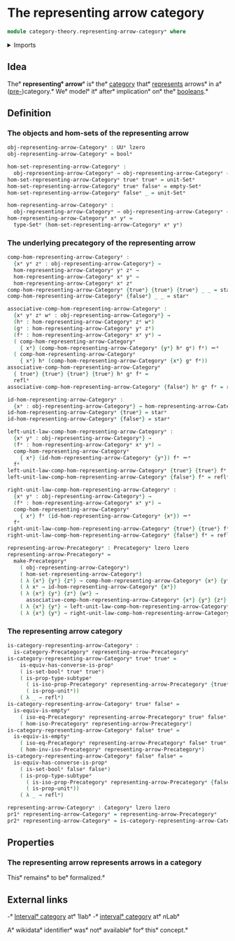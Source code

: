 # The representing arrow category

```agda
module category-theory.representing-arrow-categoryᵉ where
```

<details><summary>Imports</summary>

```agda
open import category-theory.categoriesᵉ
open import category-theory.isomorphisms-in-precategoriesᵉ
open import category-theory.precategoriesᵉ

open import foundation.booleansᵉ
open import foundation.dependent-pair-typesᵉ
open import foundation.empty-typesᵉ
open import foundation.identity-typesᵉ
open import foundation.logical-equivalencesᵉ
open import foundation.propositionsᵉ
open import foundation.setsᵉ
open import foundation.subtypesᵉ
open import foundation.unit-typeᵉ
open import foundation.universe-levelsᵉ
```

</details>

## Idea

Theᵉ **representingᵉ arrow**ᵉ isᵉ theᵉ [category](category-theory.categories.mdᵉ) thatᵉ
[represents](category-theory.representable-functors-categories.mdᵉ) arrowsᵉ in aᵉ
([pre-](category-theory.precategories.md))category.ᵉ Weᵉ modelᵉ itᵉ afterᵉ
implicationᵉ onᵉ theᵉ [booleans](foundation.booleans.md).ᵉ

## Definition

### The objects and hom-sets of the representing arrow

```agda
obj-representing-arrow-Categoryᵉ : UUᵉ lzero
obj-representing-arrow-Categoryᵉ = boolᵉ

hom-set-representing-arrow-Categoryᵉ :
  obj-representing-arrow-Categoryᵉ → obj-representing-arrow-Categoryᵉ → Setᵉ lzero
hom-set-representing-arrow-Categoryᵉ trueᵉ trueᵉ = unit-Setᵉ
hom-set-representing-arrow-Categoryᵉ trueᵉ falseᵉ = empty-Setᵉ
hom-set-representing-arrow-Categoryᵉ falseᵉ _ = unit-Setᵉ

hom-representing-arrow-Categoryᵉ :
  obj-representing-arrow-Categoryᵉ → obj-representing-arrow-Categoryᵉ → UUᵉ lzero
hom-representing-arrow-Categoryᵉ xᵉ yᵉ =
  type-Setᵉ (hom-set-representing-arrow-Categoryᵉ xᵉ yᵉ)
```

### The underlying precategory of the representing arrow

```agda
comp-hom-representing-arrow-Categoryᵉ :
  {xᵉ yᵉ zᵉ : obj-representing-arrow-Categoryᵉ} →
  hom-representing-arrow-Categoryᵉ yᵉ zᵉ →
  hom-representing-arrow-Categoryᵉ xᵉ yᵉ →
  hom-representing-arrow-Categoryᵉ xᵉ zᵉ
comp-hom-representing-arrow-Categoryᵉ {trueᵉ} {trueᵉ} {trueᵉ} _ _ = starᵉ
comp-hom-representing-arrow-Categoryᵉ {falseᵉ} _ _ = starᵉ

associative-comp-hom-representing-arrow-Categoryᵉ :
  {xᵉ yᵉ zᵉ wᵉ : obj-representing-arrow-Categoryᵉ} →
  (hᵉ : hom-representing-arrow-Categoryᵉ zᵉ wᵉ)
  (gᵉ : hom-representing-arrow-Categoryᵉ yᵉ zᵉ)
  (fᵉ : hom-representing-arrow-Categoryᵉ xᵉ yᵉ) →
  ( comp-hom-representing-arrow-Categoryᵉ
    { xᵉ} (comp-hom-representing-arrow-Categoryᵉ {yᵉ} hᵉ gᵉ) fᵉ) ＝ᵉ
  ( comp-hom-representing-arrow-Categoryᵉ
    { xᵉ} hᵉ (comp-hom-representing-arrow-Categoryᵉ {xᵉ} gᵉ fᵉ))
associative-comp-hom-representing-arrow-Categoryᵉ
  { trueᵉ} {trueᵉ} {trueᵉ} {trueᵉ} hᵉ gᵉ fᵉ =
  reflᵉ
associative-comp-hom-representing-arrow-Categoryᵉ {falseᵉ} hᵉ gᵉ fᵉ = reflᵉ

id-hom-representing-arrow-Categoryᵉ :
  {xᵉ : obj-representing-arrow-Categoryᵉ} → hom-representing-arrow-Categoryᵉ xᵉ xᵉ
id-hom-representing-arrow-Categoryᵉ {trueᵉ} = starᵉ
id-hom-representing-arrow-Categoryᵉ {falseᵉ} = starᵉ

left-unit-law-comp-hom-representing-arrow-Categoryᵉ :
  {xᵉ yᵉ : obj-representing-arrow-Categoryᵉ} →
  (fᵉ : hom-representing-arrow-Categoryᵉ xᵉ yᵉ) →
  comp-hom-representing-arrow-Categoryᵉ
    { xᵉ} (id-hom-representing-arrow-Categoryᵉ {yᵉ}) fᵉ ＝ᵉ
  fᵉ
left-unit-law-comp-hom-representing-arrow-Categoryᵉ {trueᵉ} {trueᵉ} fᵉ = reflᵉ
left-unit-law-comp-hom-representing-arrow-Categoryᵉ {falseᵉ} fᵉ = reflᵉ

right-unit-law-comp-hom-representing-arrow-Categoryᵉ :
  {xᵉ yᵉ : obj-representing-arrow-Categoryᵉ} →
  (fᵉ : hom-representing-arrow-Categoryᵉ xᵉ yᵉ) →
  comp-hom-representing-arrow-Categoryᵉ
    { xᵉ} fᵉ (id-hom-representing-arrow-Categoryᵉ {xᵉ}) ＝ᵉ
  fᵉ
right-unit-law-comp-hom-representing-arrow-Categoryᵉ {trueᵉ} {trueᵉ} fᵉ = reflᵉ
right-unit-law-comp-hom-representing-arrow-Categoryᵉ {falseᵉ} fᵉ = reflᵉ

representing-arrow-Precategoryᵉ : Precategoryᵉ lzero lzero
representing-arrow-Precategoryᵉ =
  make-Precategoryᵉ
    ( obj-representing-arrow-Categoryᵉ)
    ( hom-set-representing-arrow-Categoryᵉ)
    ( λ {xᵉ} {yᵉ} {zᵉ} → comp-hom-representing-arrow-Categoryᵉ {xᵉ} {yᵉ} {zᵉ})
    ( λ xᵉ → id-hom-representing-arrow-Categoryᵉ {xᵉ})
    ( λ {xᵉ} {yᵉ} {zᵉ} {wᵉ} →
      associative-comp-hom-representing-arrow-Categoryᵉ {xᵉ} {yᵉ} {zᵉ} {wᵉ})
    ( λ {xᵉ} {yᵉ} → left-unit-law-comp-hom-representing-arrow-Categoryᵉ {xᵉ} {yᵉ})
    ( λ {xᵉ} {yᵉ} → right-unit-law-comp-hom-representing-arrow-Categoryᵉ {xᵉ} {yᵉ})
```

### The representing arrow category

```agda
is-category-representing-arrow-Categoryᵉ :
  is-category-Precategoryᵉ representing-arrow-Precategoryᵉ
is-category-representing-arrow-Categoryᵉ trueᵉ trueᵉ =
    is-equiv-has-converse-is-propᵉ
    ( is-set-boolᵉ trueᵉ trueᵉ)
    ( is-prop-type-subtypeᵉ
      ( is-iso-prop-Precategoryᵉ representing-arrow-Precategoryᵉ {trueᵉ} {trueᵉ})
      ( is-prop-unitᵉ))
    ( λ _ → reflᵉ)
is-category-representing-arrow-Categoryᵉ trueᵉ falseᵉ =
  is-equiv-is-emptyᵉ
    ( iso-eq-Precategoryᵉ representing-arrow-Precategoryᵉ trueᵉ falseᵉ)
    ( hom-iso-Precategoryᵉ representing-arrow-Precategoryᵉ)
is-category-representing-arrow-Categoryᵉ falseᵉ trueᵉ =
  is-equiv-is-emptyᵉ
    ( iso-eq-Precategoryᵉ representing-arrow-Precategoryᵉ falseᵉ trueᵉ)
    ( hom-inv-iso-Precategoryᵉ representing-arrow-Precategoryᵉ)
is-category-representing-arrow-Categoryᵉ falseᵉ falseᵉ =
  is-equiv-has-converse-is-propᵉ
    ( is-set-boolᵉ falseᵉ falseᵉ)
    ( is-prop-type-subtypeᵉ
      ( is-iso-prop-Precategoryᵉ representing-arrow-Precategoryᵉ {falseᵉ} {falseᵉ})
      ( is-prop-unitᵉ))
    ( λ _ → reflᵉ)

representing-arrow-Categoryᵉ : Categoryᵉ lzero lzero
pr1ᵉ representing-arrow-Categoryᵉ = representing-arrow-Precategoryᵉ
pr2ᵉ representing-arrow-Categoryᵉ = is-category-representing-arrow-Categoryᵉ
```

## Properties

### The representing arrow represents arrows in a category

Thisᵉ remainsᵉ to beᵉ formalized.ᵉ

## External links

-ᵉ [Intervalᵉ category](https://1lab.dev/Cat.Instances.Shape.Interval.html#interval-categoryᵉ)
  atᵉ 1labᵉ
-ᵉ [intervalᵉ category](https://ncatlab.org/nlab/show/interval+categoryᵉ) atᵉ $n$Labᵉ

Aᵉ wikidataᵉ identifierᵉ wasᵉ notᵉ availableᵉ forᵉ thisᵉ concept.ᵉ